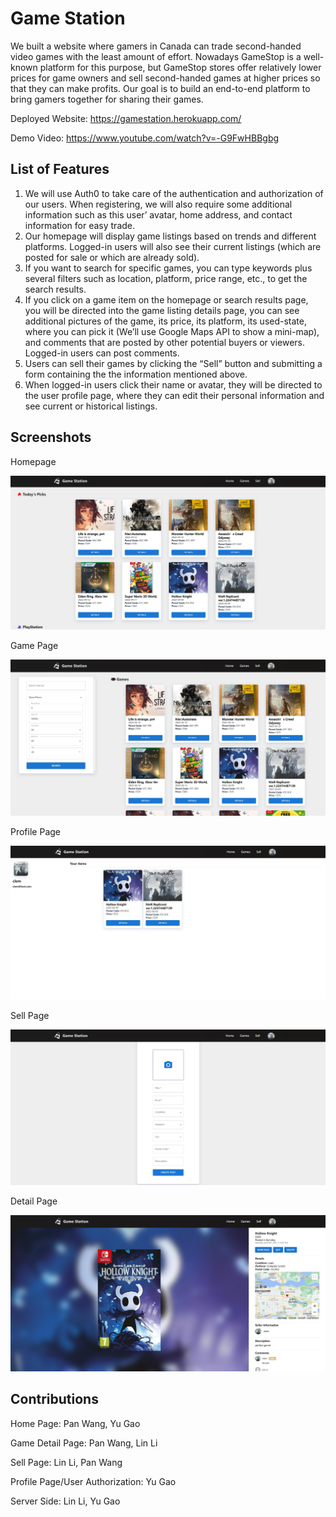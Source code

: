 # Game Station

We built a website where gamers in Canada can trade second-handed
video games with the least amount of effort. Nowadays GameStop is a well-known platform
for this purpose, but GameStop stores offer relatively lower prices for game owners and
sell second-handed games at higher prices so that they can make profits. Our goal is to
build an end-to-end platform to bring gamers together for sharing their games.

Deployed Website: https://gamestation.herokuapp.com/

Demo Video: https://www.youtube.com/watch?v=-G9FwHBBgbg



## List of Features

1. We will use Auth0 to take care of the authentication and authorization of our users.
   When registering, we will also require some additional information such as this user’
   avatar, home address, and contact information for easy trade.
2. Our homepage will display game listings based on trends and different platforms.
   Logged-in users will also see their current listings (which are posted for sale or which
   are already sold).
3. If you want to search for specific games, you can type keywords plus several filters
   such as location, platform, price range, etc., to get the search results.
4. If you click on a game item on the homepage or search results page, you will be
   directed into the game listing details page, you can see additional pictures of the game,
   its price, its platform, its used-state, where you can pick it (We’ll use Google Maps
   API to show a mini-map), and comments that are posted by other potential buyers or
   viewers. Logged-in users can post comments.
5. Users can sell their games by clicking the “Sell” button and submitting a form containing the
   the information mentioned above.
6. When logged-in users click their name or avatar, they will be directed to the user profile
   page, where they can edit their personal information and see current or historical
   listings.

## Screenshots



Homepage

![homepage](./frontend/public/images/screenshots/homepage.jpg)



Game Page

![gamepage](./frontend/public/images/screenshots/gamepage.jpg)

Profile Page

![profilepage](./frontend/public/images/screenshots/profilepage.jpg)

Sell Page

![sellpage](./frontend/public/images/screenshots/sellpage.jpg)

Detail Page

![detailpage](./frontend/public/images/screenshots/detailpage.jpg)

## Contributions

Home Page: Pan Wang, Yu Gao

Game Detail Page: Pan Wang, Lin Li

Sell Page: Lin Li, Pan Wang

Profile Page/User Authorization: Yu Gao

Server Side: Lin Li, Yu Gao
